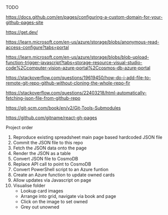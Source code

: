 TODO

https://docs.github.com/en/pages/configuring-a-custom-domain-for-your-github-pages-site

https://get.dev/

https://learn.microsoft.com/en-us/azure/storage/blobs/anonymous-read-access-configure?tabs=portal

https://learn.microsoft.com/en-us/azure/storage/blobs/blob-upload-function-trigger-javascript?tabs=storage-resource-visual-studio-code%2Ccomputer-vision-azure-portal%2Ccosmos-db-azure-portal

https://stackoverflow.com/questions/19619450/how-do-i-add-file-to-remote-git-repo-github-without-cloning-the-whole-repo-fir

https://stackoverflow.com/questions/22403218/html-automatically-fetching-json-file-from-github-repo

https://git-scm.com/book/en/v2/Git-Tools-Submodules

https://github.com/gitname/react-gh-pages

Project order
1. Reproduce existing spreadsheet main page based hardcoded JSON file
2. Commit the JSON file to this repo
3. Fetch the JSON data onto the page
4. Render the JSON as a table
6. Convert JSON file to CosmoDB
7. Replace API call to point to CosmoDB
8. Convert PowerShell script to an Azure funtion
9. Create an Azure function to update owned cards
10. Allow updates via Javascript on page
11. Visualise folder
    - Lookup card images
    - Arrange into grid, navigate via book and page
    - Click on the image to set owned
    - Grey out unowned
